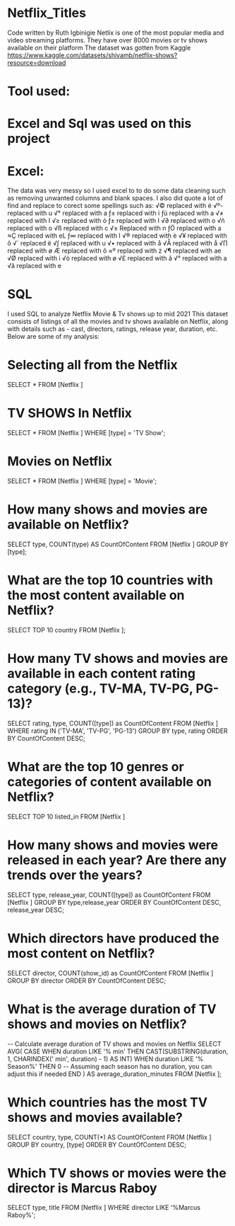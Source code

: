 # Netflix_Titles
Code written by Ruth Igbinigie
Netlix is one of the most popular media and video streaming platforms. They have over 8000 movies or tv shows available on their platform
The dataset was gotten from Kaggle https://www.kaggle.com/datasets/shivamb/netflix-shows?resource=download

# Tool used:
# Excel and Sql was used on this project
# Excel:
The data was very messy so I used excel to to do some data cleaning such as removing unwanted columns and blank spaces. I also did quote a lot of find and replace to corect some spellings such as:
√© replaced with é
√º- replaced with u
√° replaced with a
ƒ± replaced with i
ƒü replaced with a
√≠ replaced with I
√≥ replaced with ó
ƒ± replaced with I
√∂ replaced with o
√ñ replaced with o
√ß replaced with c
√± Replaced with n
ƒÖ replaced with a
≈Ç replaced with eL
ƒ∞ replaced with I
√® replaced with è
√¥ replaced with ô
√´ replaced ë
√∫ replaced with u
√• replaced with å
√Å replaced with å
√∏ replaced with ø
Æ replaced with ô
≈º replaced with ż
√¶ replaced with ae
√Ø replaced with i
√ò replaced with ø
√£ replaced with ã
√° replaced with a
√â replaced with e

# SQL
I used SQL to analyze Netflix Movie & Tv shows up to mid 2021
This dataset consists of listings of all the movies and tv shows available on Netflix, along with details such as - cast, directors, ratings, release year, duration, etc. Below are some of my analysis:

# Selecting all from the Netflix
SELECT *
FROM [Netflix ] 

# TV SHOWS In Netflix
SELECT *
FROM [Netflix ] 
WHERE [type] = 'TV Show';

# Movies on Netflix
SELECT *
FROM [Netflix ] 
WHERE [type] = 'Movie';

# How many shows and movies are available on Netflix?
SELECT type, COUNT(type) AS CountOfContent
FROM [Netflix ]
GROUP BY [type];


# What are the top 10 countries with the most content available on Netflix?
SELECT TOP 10 country 
FROM [Netflix ]; 


# How many TV shows and movies are available in each content rating category (e.g., TV-MA, TV-PG, PG-13)?
SELECT rating, type, COUNT([type]) as CountOfContent 
FROM [Netflix ]
WHERE rating IN ('TV-MA', 'TV-PG', 'PG-13')
GROUP BY type, rating
ORDER BY CountOfContent DESC;


# What are the top 10 genres or categories of content available on Netflix?
SELECT TOP 10 listed_in
FROM [Netflix ]


# How many shows and movies were released in each year? Are there any trends over the years?
SELECT type, release_year, COUNT([type]) as CountOfContent
FROM [Netflix ]
GROUP BY type,release_year
ORDER BY CountOfContent DESC, release_year DESC;


# Which directors have produced the most content on Netflix?
SELECT director, COUNT(show_id) as CountOfContent
FROM [Netflix ]
GROUP BY director
ORDER BY CountOfContent DESC;

# What is the average duration of TV shows and movies on Netflix?
-- Calculate average duration of TV shows and movies on Netflix
SELECT 
    AVG(
        CASE
        WHEN duration LIKE '% min' THEN CAST(SUBSTRING(duration, 1, CHARINDEX(' min', duration) - 1) AS INT)
        WHEN duration LIKE '% Season%' THEN 0  -- Assuming each season has no duration, you can adjust this if needed
        END
    ) AS average_duration_minutes
FROM [Netflix ];

# Which countries has the most TV shows and movies available?
SELECT country, type, COUNT(*) AS CountOfContent
FROM [Netflix ]
GROUP BY country, [type]
ORDER BY CountOfContent DESC;


# Which TV shows or movies were the director is Marcus Raboy
SELECT type, title 
FROM [Netflix ]
WHERE director LIKE '%Marcus Raboy%';
